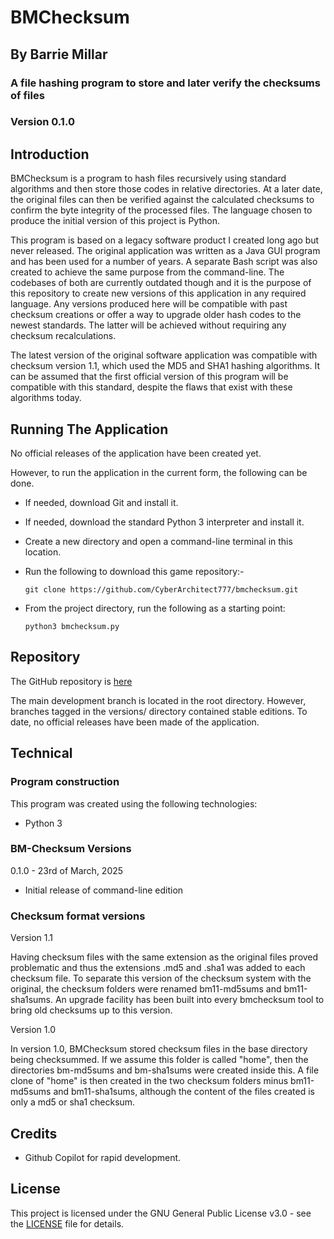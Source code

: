 # BMChecksum
## By Barrie Millar
### A file hashing program to store and later verify the checksums of files

### Version 0.1.0

## Introduction

BMChecksum is a program to hash files recursively using standard algorithms and then store those codes in relative directories. At a later date, the original files can then be verified against the calculated checksums to confirm the byte integrity of the processed files. The language chosen to produce the initial version of this project is Python.

This program is based on a legacy software product I created long ago but never released. The original application was written as a Java GUI program and has been used for a number of years. A separate Bash script was also created to achieve the same purpose from the command-line. The codebases of both are currently outdated though and it is the purpose of this repository to create new versions of this application in any required language. Any versions produced here will be compatible with past checksum creations or offer a way to upgrade older hash codes to the newest standards. The latter will be achieved without requiring any checksum recalculations. 

The latest version of the original software application was compatible with checksum version 1.1, which used the MD5 and SHA1 hashing algorithms. It can be assumed that the first official version of this program will be compatible with this standard, despite the flaws that exist with these algorithms today.

## Running The Application

No official releases of the application have been created yet.

However, to run the application in the current form, the following can be done. 

- If needed, download Git and install it.
- If needed, download the standard Python 3 interpreter and install it.
- Create a new directory and open a command-line terminal in this location. 
- Run the following to download this game repository:-

    `git clone https://github.com/CyberArchitect777/bmchecksum.git`

- From the project directory, run the following as a starting point:

    `python3 bmchecksum.py`

## Repository

The GitHub repository is [here](https://github.com/CyberArchitect777/bmchecksum)

The main development branch is located in the root directory. However, branches tagged in the versions/ directory contained stable editions. To date, no official releases have been made of the application.

## Technical

### Program construction

This program was created using the following technologies:

- Python 3

### BM-Checksum Versions

0.1.0 - 23rd of March, 2025

- Initial release of command-line edition

### Checksum format versions

Version 1.1

Having checksum files with the same extension as the original files proved problematic and thus the extensions .md5 and .sha1 was added to each checksum file. To separate this version of the checksum system with the original, the checksum folders were renamed bm11-md5sums and bm11-sha1sums. An upgrade facility has been built into every bmchecksum tool to bring old checksums up to this version.

Version 1.0

In version 1.0, BMChecksum stored checksum files in the base directory being checksummed. If we assume this folder is called "home", then the directories bm-md5sums and bm-sha1sums were created inside this. A file clone of "home" is then created in the two checksum folders minus bm11-md5sums and bm11-sha1sums, although the content of the files created is only a md5 or sha1 checksum.

## Credits

- Github Copilot for rapid development.

## License

This project is licensed under the GNU General Public License v3.0 - see the [LICENSE](LICENSE) file for details.
